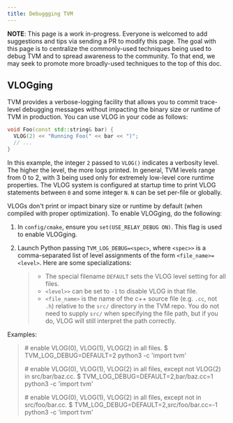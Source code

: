 ```yaml
---
title: Debuggging TVM
---
```


**NOTE**: This page is a work in-progress. Everyone is welcomed to add
suggestions and tips via sending a PR to modify this page. The goal with
this page is to centralize the commonly-used techniques being used to
debug TVM and to spread awareness to the community. To that end, we may
seek to promote more broadly-used techniques to the top of this doc.

## VLOGging

TVM provides a verbose-logging facility that allows you to commit
trace-level debugging messages without impacting the binary size or
runtime of TVM in production. You can use VLOG in your code as follows:

``` c++
void Foo(const std::string& bar) {
  VLOG(2) << "Running Foo(" << bar << ")";
  // ...
}
```

In this example, the integer `2` passed to `VLOG()` indicates a
verbosity level. The higher the level, the more logs printed. In
general, TVM levels range from 0 to 2, with 3 being used only for
extremely low-level core runtime properties. The VLOG system is
configured at startup time to print VLOG statements between `0` and some
integer `N`. `N` can be set per-file or globally.

VLOGs don\'t print or impact binary size or runtime by default (when
compiled with proper optimization). To enable VLOGging, do the
following:

1.  In `config/cmake`, ensure you `set(USE_RELAY_DEBUG ON)`. This flag
    is used to enable VLOGging.

2.  Launch Python passing `TVM_LOG_DEBUG=<spec>`, where `<spec>>` is a
    comma-separated list of level assignments of the form
    `<file_name>=<level>`. Here are some specializations:

    > -   The special filename `DEFAULT` sets the VLOG level setting for
    >     all files.
    > -   `<level>>` can be set to `-1` to disable VLOG in that file.
    > -   `<file_name>` is the name of the c++ source file (e.g. `.cc`,
    >     not `.h`) relative to the `src/` directory in the TVM repo.
    >     You do not need to supply `src/` when specifying the file
    >     path, but if you do, VLOG will still interpret the path
    >     correctly.

Examples:

> \# enable VLOG(0), VLOG(1), VLOG(2) in all files. \$
> TVM_LOG_DEBUG=DEFAULT=2 python3 -c \'import tvm\'
>
> \# enable VLOG(0), VLOG(1), VLOG(2) in all files, except not VLOG(2)
> in src/bar/baz.cc. \$ TVM_LOG_DEBUG=DEFAULT=2,bar/baz.cc=1 python3 -c
> \'import tvm\'
>
> \# enable VLOG(0), VLOG(1), VLOG(2) in all files, except not in
> src/foo/bar.cc. \$ TVM_LOG_DEBUG=DEFAULT=2,src/foo/bar.cc=-1 python3
> -c \'import tvm\'
